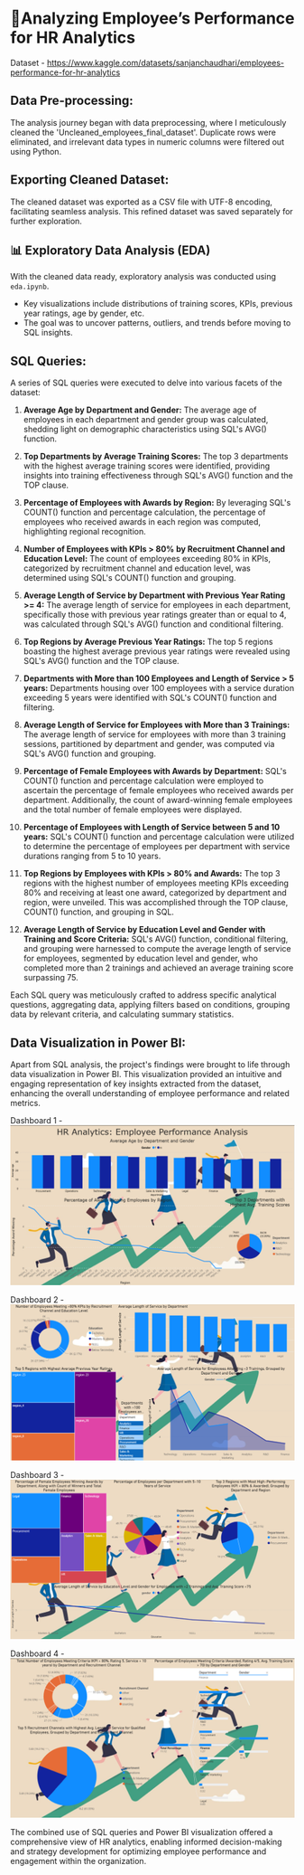 # 📌Analyzing Employee’s Performance for HR Analytics

Dataset - https://www.kaggle.com/datasets/sanjanchaudhari/employees-performance-for-hr-analytics

## Data Pre-processing:
The analysis journey began with data preprocessing, where I meticulously cleaned the 'Uncleaned_employees_final_dataset'. Duplicate rows were eliminated, and irrelevant data types in numeric columns were filtered out using Python.

## Exporting Cleaned Dataset:
The cleaned dataset was exported as a CSV file with UTF-8 encoding, facilitating seamless analysis. This refined dataset was saved separately for further exploration.

## 📊 Exploratory Data Analysis (EDA)

With the cleaned data ready, exploratory analysis was conducted using `eda.ipynb`.  
- Key visualizations include distributions of training scores, KPIs, previous year ratings, age by gender, etc.  
- The goal was to uncover patterns, outliers, and trends before moving to SQL insights.

## SQL Queries:
A series of SQL queries were executed to delve into various facets of the dataset:

1. **Average Age by Department and Gender:** The average age of employees in each department and gender group was calculated, shedding light on demographic characteristics using SQL's AVG() function.

2. **Top Departments by Average Training Scores:** The top 3 departments with the highest average training scores were identified, providing insights into training effectiveness through SQL's AVG() function and the TOP clause.

3. **Percentage of Employees with Awards by Region:** By leveraging SQL's COUNT() function and percentage calculation, the percentage of employees who received awards in each region was computed, highlighting regional recognition.

4. **Number of Employees with KPIs > 80% by Recruitment Channel and Education Level:** The count of employees exceeding 80% in KPIs, categorized by recruitment channel and education level, was determined using SQL's COUNT() function and grouping.

5. **Average Length of Service by Department with Previous Year Rating >= 4:** The average length of service for employees in each department, specifically those with previous year ratings greater than or equal to 4, was calculated through SQL's AVG() function and conditional filtering.

6. **Top Regions by Average Previous Year Ratings:** The top 5 regions boasting the highest average previous year ratings were revealed using SQL's AVG() function and the TOP clause.

7. **Departments with More than 100 Employees and Length of Service > 5 years:** Departments housing over 100 employees with a service duration exceeding 5 years were identified with SQL's COUNT() function and filtering.

8. **Average Length of Service for Employees with More than 3 Trainings:** The average length of service for employees with more than 3 training sessions, partitioned by department and gender, was computed via SQL's AVG() function and grouping.

9. **Percentage of Female Employees with Awards by Department:** SQL's COUNT() function and percentage calculation were employed to ascertain the percentage of female employees who received awards per department. Additionally, the count of award-winning female employees and the total number of female employees were displayed.

10. **Percentage of Employees with Length of Service between 5 and 10 years:** SQL's COUNT() function and percentage calculation were utilized to determine the percentage of employees per department with service durations ranging from 5 to 10 years.

11. **Top Regions by Employees with KPIs > 80% and Awards:** The top 3 regions with the highest number of employees meeting KPIs exceeding 80% and receiving at least one award, categorized by department and region, were unveiled. This was accomplished through the TOP clause, COUNT() function, and grouping in SQL.

12. **Average Length of Service by Education Level and Gender with Training and Score Criteria:** SQL's AVG() function, conditional filtering, and grouping were harnessed to compute the average length of service for employees, segmented by education level and gender, who completed more than 2 trainings and achieved an average training score surpassing 75.

Each SQL query was meticulously crafted to address specific analytical questions, aggregating data, applying filters based on conditions, grouping data by relevant criteria, and calculating summary statistics.

## Data Visualization in Power BI:
Apart from SQL analysis, the project's findings were brought to life through data visualization in Power BI. This visualization provided an intuitive and engaging representation of key insights extracted from the dataset, enhancing the overall understanding of employee performance and related metrics.

Dashboard 1 - ![Alt Text](https://github.com/Ritesh2332/HR-Analytics-Employee-Performance/blob/main/Page_1.png)


Dashboard 2 - ![Alt Text](https://github.com/Ritesh2332/HR-Analytics-Employee-Performance/blob/main/Page_2.png)


Dashboard 3 - ![Alt Text](https://github.com/Ritesh2332/HR-Analytics-Employee-Performance/blob/main/Page_3.png)


Dashboard 4 - ![Alt Text](https://github.com/Ritesh2332/HR-Analytics-Employee-Performance/blob/main/Page_4.png)

The combined use of SQL queries and Power BI visualization offered a comprehensive view of HR analytics, enabling informed decision-making and strategy development for optimizing employee performance and engagement within the organization.
